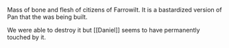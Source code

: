 Mass of bone and flesh of citizens of Farrowilt. It is a bastardized version of Pan that the was being built.

We were able to destroy it but [[Daniel]] seems to have permanently touched by it.